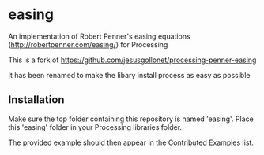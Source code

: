 # easing
An implementation of Robert Penner's easing equations (http://robertpenner.com/easing/) for Processing

This is a fork of https://github.com/jesusgollonet/processing-penner-easing 

It has been renamed to make the libary install process as easy as possible

## Installation
Make sure the top folder containing this repository is named 'easing'.
Place this 'easing' folder in your Processing libraries folder.

The provided example should then appear in the Contributed Examples list.

